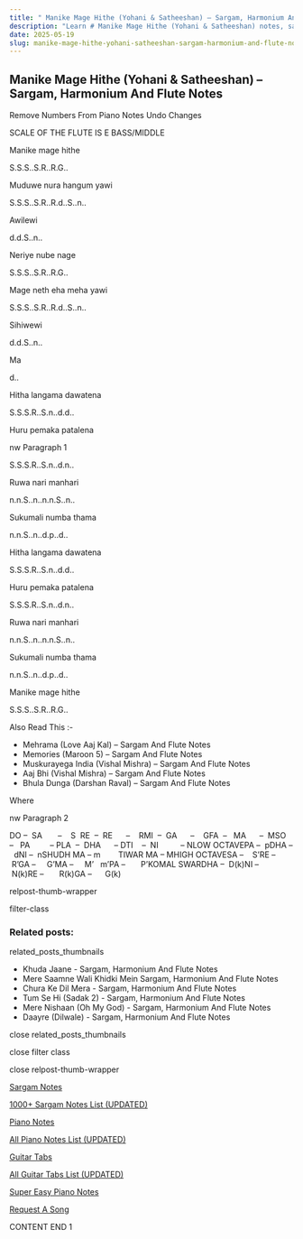 ```yaml
---
title: " Manike Mage Hithe (Yohani & Satheeshan) – Sargam, Harmonium And Flute Notes"
description: "Learn # Manike Mage Hithe (Yohani & Satheeshan) notes, sargam, harmonium notations and flute notes. Easy step-by-step tutorial for beginners."
date: 2025-05-19
slug: manike-mage-hithe-yohani-satheeshan-sargam-harmonium-and-flute-notes
---
```


## Manike Mage Hithe (Yohani & Satheeshan) – Sargam, Harmonium And Flute Notes

Remove Numbers From Piano Notes
Undo Changes

SCALE OF THE FLUTE IS E BASS/MIDDLE

Manike mage hithe

S.S.S..S.R..R.G..

Muduwe nura hangum yawi

S.S.S..S.R..R.d..S..n..

Awilewi

d.d.S..n..

Neriye nube nage

S.S.S..S.R..R.G..

Mage neth eha meha yawi

S.S.S..S.R..R.d..S..n..

Sihiwewi

d.d.S..n..

Ma

d..

Hitha langama dawatena

S.S.S.R..S.n..d.d..

Huru pemaka patalena

nw Paragraph 1

S.S.S.R..S.n..d.n..

Ruwa nari manhari

n.n.S..n..n.n.S..n..

Sukumali numba thama

n.n.S..n..d.p..d..

Hitha langama dawatena

S.S.S.R..S.n..d.d..

Huru pemaka patalena

S.S.S.R..S.n..d.n..

Ruwa nari manhari

n.n.S..n..n.n.S..n..

Sukumali numba thama

n.n.S..n..d.p..d..

Manike mage hithe

S.S.S..S.R..R.G..

Also Read This :-

- Mehrama (Love Aaj Kal) – Sargam And Flute Notes
- Memories (Maroon 5) – Sargam And Flute Notes
- Muskurayega India (Vishal Mishra) – Sargam And Flute Notes
- Aaj Bhi (Vishal Mishra) – Sargam And Flute Notes
- Bhula Dunga (Darshan Raval) – Sargam And Flute Notes

Where

nw Paragraph 2

DO –  SA       –    S  RE  –  RE      –    RMI  –  GA      –    GFA  –   MA      –  MSO  –   PA         – PLA  –  DHA      – DTI    –  NI          – NLOW OCTAVEPA –  pDHA –  dNI –  nSHUDH MA – m        TIWAR MA – MHIGH OCTAVESA –    S’RE –     R’GA –     G’MA –     M’   m’PA –       P’KOMAL SWARDHA –  D(k)NI –       N(k)RE –       R(k)GA –      G(k)

relpost-thumb-wrapper

filter-class

### Related posts:

related_posts_thumbnails

- Khuda Jaane - Sargam, Harmonium And Flute Notes
- Mere Saamne Wali Khidki Mein Sargam, Harmonium And Flute Notes
- Chura Ke Dil Mera - Sargam, Harmonium And Flute Notes
- Tum Se Hi (Sadak 2) - Sargam, Harmonium And Flute Notes
- Mere Nishaan (Oh My God) - Sargam, Harmonium And Flute Notes
- Daayre (Dilwale) - Sargam, Harmonium And Flute Notes

close related_posts_thumbnails

close filter class

close relpost-thumb-wrapper

[Sargam Notes](/sargam-notes.html)

[1000+ Sargam Notes List (UPDATED)](/all-songs-list-sargam-notes.html)

[Piano Notes](/piano-notes.html)

[All Piano Notes List (UPDATED)](/all-songs-list-piano-notes.html)

[Guitar Tabs](/guitar-tabs.html)

[All Guitar Tabs List (UPDATED)](/all-songs-list-guitar-tabs.html)

[Super Easy Piano Notes](https://studywall.in/)

[Request A Song](/request-a-song.html)

CONTENT END 1
